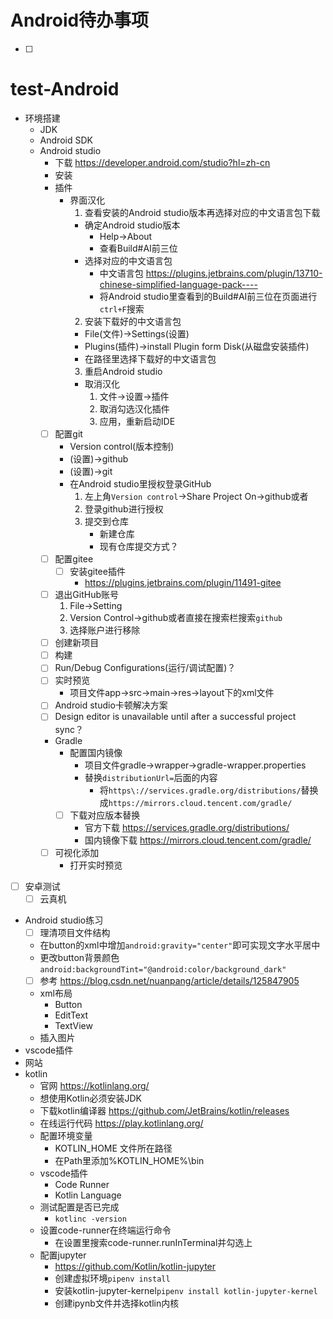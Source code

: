 # Android待办事项
* [ ] 

# test-Android
* 环境搭建
  * JDK
  * Android SDK
  * Android studio 
    * 下载 https://developer.android.com/studio?hl=zh-cn
    * 安装
    * 插件
      * 界面汉化
        1. 查看安装的Android studio版本再选择对应的中文语言包下载
          * 确定Android studio版本
            * Help->About
            * 查看Build#AI前三位
          * 选择对应的中文语言包
            * 中文语言包 https://plugins.jetbrains.com/plugin/13710-chinese-simplified-language-pack----
            * 将Android studio里查看到的Build#AI前三位在页面进行`ctrl+F`搜索
        2. 安装下载好的中文语言包
          * File(文件)->Settings(设置)
          * Plugins(插件)->install Plugin form Disk(从磁盘安装插件)
          * 在路径里选择下载好的中文语言包
        3. 重启Android studio
        * 取消汉化
          1. 文件->设置->插件
          2. 取消勾选汉化插件
          3. 应用，重新启动IDE 
    * [ ] 配置git
      * Version control(版本控制)
      * (设置)->github
      * (设置)->git
      * 在Android studio里授权登录GitHub
        1. 左上角`Version control`->Share Project On->github或者
        2. 登录github进行授权
        3. 提交到仓库
           * 新建仓库
           * 现有仓库提交方式？
    * [ ] 配置gitee
      * [ ] 安装gitee插件
        * https://plugins.jetbrains.com/plugin/11491-gitee
    * [ ] 退出GitHub账号
      1. File->Setting
      2. Version Control->github或者直接在搜索栏搜索`github`
      3. 选择账户进行移除
    * [ ] 创建新项目
    * [ ] 构建
    * [ ] Run/Debug Configurations(运行/调试配置)？
    * [ ] 实时预览
      * 项目文件app->src->main->res->layout下的xml文件
    * [ ] Android studio卡顿解决方案
    * [ ] Design editor is unavailable until after a successful project sync？
    * Gradle
      * 配置国内镜像
        * 项目文件gradle->wrapper->gradle-wrapper.properties
        * 替换`distributionUrl=`后面的内容
          * 将`https\://services.gradle.org/distributions/`替换成`https://mirrors.cloud.tencent.com/gradle/`
      * [ ] 下载对应版本替换
        * 官方下载 https://services.gradle.org/distributions/
        * 国内镜像下载 https://mirrors.cloud.tencent.com/gradle/
    * [ ] 可视化添加
      * 打开实时预览
* [ ] 安卓测试
  * [ ] 云真机
* Android studio练习
  * [ ] 理清项目文件结构
  * 在button的xml中增加`android:gravity="center"`即可实现文字水平居中
  * 更改button背景颜色`android:backgroundTint="@android:color/background_dark"`
  * [ ] 参考 https://blog.csdn.net/nuanpang/article/details/125847905
  * xml布局
    * Button
    * EditText
    * TextView
  * 插入图片
* vscode插件
* 网站
* kotlin
  * 官网 https://kotlinlang.org/
  * 想使用Kotlin必须安装JDK
  * 下载kotlin编译器 https://github.com/JetBrains/kotlin/releases
  * 在线运行代码 https://play.kotlinlang.org/
  * 配置环境变量
    * KOTLIN_HOME 文件所在路径
    * 在Path里添加%KOTLIN_HOME%\bin
  * vscode插件
    * Code Runner
    * Kotlin Language
  * 测试配置是否已完成
    * `kotlinc -version`
  * 设置code-runner在终端运行命令
    * 在设置里搜索code-runner.runInTerminal并勾选上
  * 配置jupyter
    * https://github.com/Kotlin/kotlin-jupyter
    * 创建虚拟环境`pipenv install`
    * 安装kotlin-jupyter-kernel`pipenv install kotlin-jupyter-kernel`
    * 创建ipynb文件并选择kotlin内核